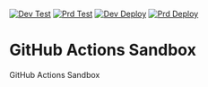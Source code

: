 [![Dev Test](https://github.com/Tocyuki/github-actions-sandbox/actions/workflows/test_dev.yml/badge.svg)](https://github.com/Tocyuki/github-actions-sandbox/actions/workflows/test_dev.yml)
[![Prd Test](https://github.com/Tocyuki/github-actions-sandbox/actions/workflows/test_prd.yml/badge.svg)](https://github.com/Tocyuki/github-actions-sandbox/actions/workflows/test_prd.yml)
[![Dev Deploy](https://github.com/Tocyuki/github-actions-sandbox/actions/workflows/deploy_dev.yml/badge.svg)](https://github.com/Tocyuki/github-actions-sandbox/actions/workflows/deploy_dev.yml)
[![Prd Deploy](https://github.com/Tocyuki/github-actions-sandbox/actions/workflows/deploy_prd.yml/badge.svg)](https://github.com/Tocyuki/github-actions-sandbox/actions/workflows/deploy_prd.yml)

# GitHub Actions Sandbox

GitHub Actions Sandbox
